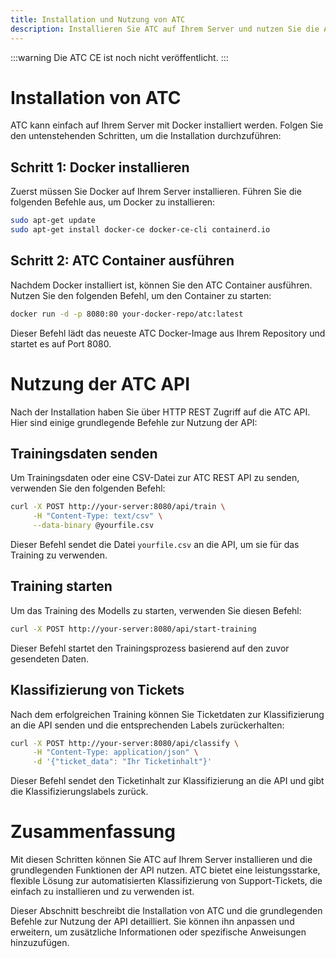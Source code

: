 ```yaml
---
title: Installation und Nutzung von ATC
description: Installieren Sie ATC auf Ihrem Server und nutzen Sie die API zur automatisierten Klassifizierung von Support-Tickets.
---
```

:::warning
Die ATC CE ist noch nicht veröffentlicht.
:::

# Installation von ATC

ATC kann einfach auf Ihrem Server mit Docker installiert werden. Folgen Sie den untenstehenden Schritten, um die Installation durchzuführen:

## Schritt 1: Docker installieren

Zuerst müssen Sie Docker auf Ihrem Server installieren. Führen Sie die folgenden Befehle aus, um Docker zu installieren:

```bash
sudo apt-get update
sudo apt-get install docker-ce docker-ce-cli containerd.io
```

## Schritt 2: ATC Container ausführen

Nachdem Docker installiert ist, können Sie den ATC Container ausführen. Nutzen Sie den folgenden Befehl, um den Container zu starten:

```bash
docker run -d -p 8080:80 your-docker-repo/atc:latest
```

Dieser Befehl lädt das neueste ATC Docker-Image aus Ihrem Repository und startet es auf Port 8080.

# Nutzung der ATC API

Nach der Installation haben Sie über HTTP REST Zugriff auf die ATC API. Hier sind einige grundlegende Befehle zur Nutzung der API:

## Trainingsdaten senden

Um Trainingsdaten oder eine CSV-Datei zur ATC REST API zu senden, verwenden Sie den folgenden Befehl:

```bash
curl -X POST http://your-server:8080/api/train \
     -H "Content-Type: text/csv" \
     --data-binary @yourfile.csv
```

Dieser Befehl sendet die Datei `yourfile.csv` an die API, um sie für das Training zu verwenden.

## Training starten

Um das Training des Modells zu starten, verwenden Sie diesen Befehl:

```bash
curl -X POST http://your-server:8080/api/start-training
```

Dieser Befehl startet den Trainingsprozess basierend auf den zuvor gesendeten Daten.

## Klassifizierung von Tickets

Nach dem erfolgreichen Training können Sie Ticketdaten zur Klassifizierung an die API senden und die entsprechenden Labels zurückerhalten:

```bash
curl -X POST http://your-server:8080/api/classify \
     -H "Content-Type: application/json" \
     -d '{"ticket_data": "Ihr Ticketinhalt"}'
```

Dieser Befehl sendet den Ticketinhalt zur Klassifizierung an die API und gibt die Klassifizierungslabels zurück.

# Zusammenfassung

Mit diesen Schritten können Sie ATC auf Ihrem Server installieren und die grundlegenden Funktionen der API nutzen. ATC bietet eine leistungsstarke, flexible Lösung zur automatisierten Klassifizierung von Support-Tickets, die einfach zu installieren und zu verwenden ist.

Dieser Abschnitt beschreibt die Installation von ATC und die grundlegenden Befehle zur Nutzung der API detailliert. Sie können ihn anpassen und erweitern, um zusätzliche Informationen oder spezifische Anweisungen hinzuzufügen.